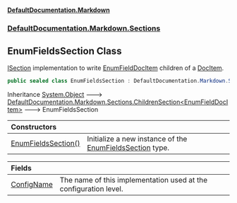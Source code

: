 #### [DefaultDocumentation.Markdown](index.md 'index')
### [DefaultDocumentation.Markdown.Sections](index.md#DefaultDocumentation.Markdown.Sections 'DefaultDocumentation.Markdown.Sections')

## EnumFieldsSection Class

[ISection](https://github.com/Doraku/DefaultDocumentation/blob/master/documentation/api/ISection.md 'DefaultDocumentation.Api.ISection') implementation to write [EnumFieldDocItem](https://github.com/Doraku/DefaultDocumentation/blob/master/documentation/api/EnumFieldDocItem.md 'DefaultDocumentation.Models.Members.EnumFieldDocItem') children of a [DocItem](https://github.com/Doraku/DefaultDocumentation/blob/master/documentation/api/DocItem.md 'DefaultDocumentation.Models.DocItem').

```csharp
public sealed class EnumFieldsSection : DefaultDocumentation.Markdown.Sections.ChildrenSection<DefaultDocumentation.Models.Members.EnumFieldDocItem>
```

Inheritance [System.Object](https://docs.microsoft.com/en-us/dotnet/api/System.Object 'System.Object') &#129106; [DefaultDocumentation.Markdown.Sections.ChildrenSection&lt;](ChildrenSection_T_.md 'DefaultDocumentation.Markdown.Sections.ChildrenSection<T>')[EnumFieldDocItem](https://github.com/Doraku/DefaultDocumentation/blob/master/documentation/api/EnumFieldDocItem.md 'DefaultDocumentation.Models.Members.EnumFieldDocItem')[&gt;](ChildrenSection_T_.md 'DefaultDocumentation.Markdown.Sections.ChildrenSection<T>') &#129106; EnumFieldsSection

| Constructors | |
| :--- | :--- |
| [EnumFieldsSection()](EnumFieldsSection.EnumFieldsSection().md 'DefaultDocumentation.Markdown.Sections.EnumFieldsSection.EnumFieldsSection()') | Initialize a new instance of the [EnumFieldsSection](EnumFieldsSection.md 'DefaultDocumentation.Markdown.Sections.EnumFieldsSection') type. |

| Fields | |
| :--- | :--- |
| [ConfigName](EnumFieldsSection.ConfigName.md 'DefaultDocumentation.Markdown.Sections.EnumFieldsSection.ConfigName') | The name of this implementation used at the configuration level. |
